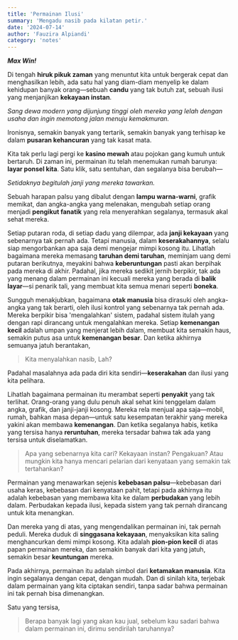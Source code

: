 ```yaml
---
title: 'Permainan Ilusi'
summary: 'Mengadu nasib pada kilatan petir.'
date: '2024-07-14'
author: 'Fauzira Alpiandi'
category: 'notes'
---
```


***Max Win!***

Di tengah **hiruk pikuk zaman** yang menuntut kita untuk bergerak cepat dan menghasilkan lebih, ada satu hal yang diam-diam menyelip ke dalam kehidupan banyak orang—sebuah **candu** yang tak butuh zat, sebuah ilusi yang menjanjikan **kekayaan instan**.

*Sang dewa modern yang dijunjung tinggi oleh mereka yang lelah dengan usaha dan ingin memotong jalan menuju kemakmuran.*

Ironisnya, semakin banyak yang tertarik, semakin banyak yang terhisap ke dalam **pusaran kehancuran** yang tak kasat mata.

Kita tak perlu lagi pergi ke **kasino mewah** atau pojokan gang kumuh untuk bertaruh. Di zaman ini, permainan itu telah menemukan rumah barunya: **layar ponsel kita**. Satu klik, satu sentuhan, dan segalanya bisa berubah—

*Setidaknya begitulah janji yang mereka tawarkan.*

Sebuah harapan palsu yang dibalut dengan **lampu warna-warni**, grafik memikat, dan angka-angka yang melenakan, mengubah setiap orang menjadi **pengikut fanatik** yang rela menyerahkan segalanya, termasuk akal sehat mereka.

Setiap putaran roda, di setiap dadu yang dilempar, ada **janji kekayaan** yang sebenarnya tak pernah ada. Tetapi manusia, dalam **keserakahannya**, selalu siap mengorbankan apa saja demi mengejar mimpi kosong itu. Lihatlah bagaimana mereka memasang **taruhan demi taruhan**, meminjam uang demi putaran berikutnya, meyakini bahwa **keberuntungan** pasti akan berpihak pada mereka di akhir. Padahal, jika mereka sedikit jernih berpikir, tak ada yang menang dalam permainan ini kecuali mereka yang berada di **balik layar**—si penarik tali, yang membuat kita semua menari seperti **boneka**.

Sungguh menakjubkan, bagaimana **otak manusia** bisa dirasuki oleh angka-angka yang tak berarti, oleh ilusi kontrol yang sebenarnya tak pernah ada. Mereka berpikir bisa 'mengalahkan' sistem, padahal sistem itulah yang dengan rapi dirancang untuk mengalahkan mereka. Setiap **kemenangan kecil** adalah umpan yang menjerat lebih dalam, membuat kita semakin haus, semakin putus asa untuk **kemenangan besar**. Dan ketika akhirnya semuanya jatuh berantakan,

> Kita menyalahkan nasib, Lah?

Padahal masalahnya ada pada diri kita sendiri—**keserakahan** dan ilusi yang kita pelihara.

Lihatlah bagaimana permainan itu merambat seperti **penyakit** yang tak terlihat. Orang-orang yang dulu penuh akal sehat kini tenggelam dalam angka, grafik, dan janji-janji kosong. Mereka rela menjual apa saja—mobil, rumah, bahkan masa depan—untuk satu kesempatan terakhir yang mereka yakini akan membawa **kemenangan**. Dan ketika segalanya habis, ketika yang tersisa hanya **reruntuhan**, mereka tersadar bahwa tak ada yang tersisa untuk diselamatkan.

> Apa yang sebenarnya kita cari? Kekayaan instan? Pengakuan? Atau mungkin kita hanya mencari pelarian dari kenyataan yang semakin tak tertahankan?

Permainan yang menawarkan sejenis **kebebasan palsu**—kebebasan dari usaha keras, kebebasan dari kenyataan pahit, tetapi pada akhirnya itu adalah kebebasan yang membawa kita ke dalam **perbudakan** yang lebih dalam. Perbudakan kepada ilusi, kepada sistem yang tak pernah dirancang untuk kita menangkan.

Dan mereka yang di atas, yang mengendalikan permainan ini, tak pernah peduli. Mereka duduk di **singgasana kekayaan**, menyaksikan kita saling menghancurkan demi mimpi kosong. Kita adalah **pion-pion kecil** di atas papan permainan mereka, dan semakin banyak dari kita yang jatuh, semakin besar **keuntungan** mereka.

Pada akhirnya, permainan itu adalah simbol dari **ketamakan manusia**. Kita ingin segalanya dengan cepat, dengan mudah. Dan di sinilah kita, terjebak dalam permainan yang kita ciptakan sendiri, tanpa sadar bahwa permainan ini tak pernah bisa dimenangkan.

Satu yang tersisa,

> Berapa banyak lagi yang akan kau jual, sebelum kau sadari bahwa dalam permainan ini, dirimu sendirilah taruhannya?
